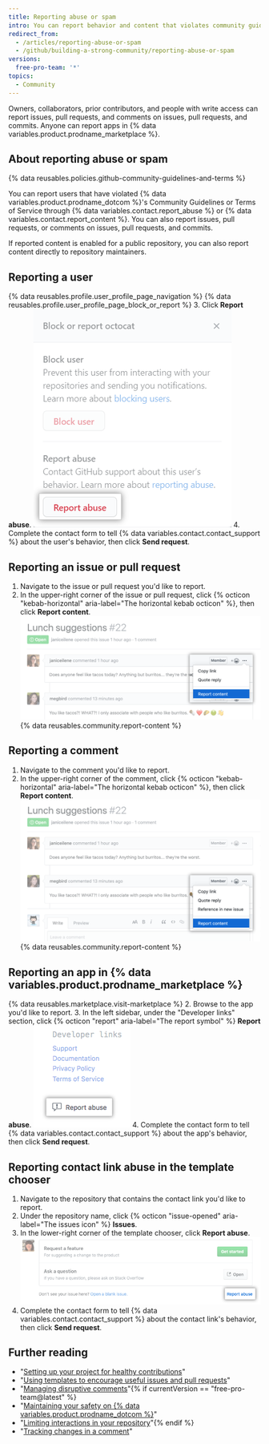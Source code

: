 ```yaml
---
title: Reporting abuse or spam
intro: You can report behavior and content that violates community guidelines and terms.
redirect_from:
  - /articles/reporting-abuse-or-spam
  - /github/building-a-strong-community/reporting-abuse-or-spam
versions:
  free-pro-team: '*'
topics:
  - Community
---
```


Owners, collaborators, prior contributors, and people with write access can report issues, pull requests, and comments on issues, pull requests, and commits. Anyone can report apps in {% data variables.product.prodname_marketplace %}.

## About reporting abuse or spam

{% data reusables.policies.github-community-guidelines-and-terms %}

You can report users that have violated {% data variables.product.prodname_dotcom %}'s Community Guidelines or Terms of Service through {% data variables.contact.report_abuse %} or {% data variables.contact.report_content %}. You can also report issues, pull requests, or comments on issues, pull requests, and commits.

If reported content is enabled for a public repository, you can also report content directly to repository maintainers.

## Reporting a user

{% data reusables.profile.user_profile_page_navigation %}
{% data reusables.profile.user_profile_page_block_or_report %}
3. Click **Report abuse**.
  ![Modal box with options to block user or report abuse](/assets/images/help/profile/profile-report-abuse.png)
4. Complete the contact form to tell {% data variables.contact.contact_support %} about the user's behavior, then click **Send request**.

## Reporting an issue or pull request

1. Navigate to the issue or pull request you'd like to report.
2. In the upper-right corner of the issue or pull request, click {% octicon "kebab-horizontal" aria-label="The horizontal kebab octicon" %}, then click **Report content**.
  ![Button to report a comment](/assets/images/help/repository/menu-report-issue-or-pr.png)
{% data reusables.community.report-content %}

## Reporting a comment

1. Navigate to the comment you'd like to report.
2. In the upper-right corner of the comment, click {% octicon "kebab-horizontal" aria-label="The horizontal kebab octicon" %}, then click **Report content**.
![Kebab menu with option to report a comment](/assets/images/help/repository/menu-report-comment.png)
{% data reusables.community.report-content %}

## Reporting an app in {% data variables.product.prodname_marketplace %}

{% data reusables.marketplace.visit-marketplace %}
2. Browse to the app you'd like to report.
3. In the left sidebar, under the "Developer links" section, click {% octicon "report" aria-label="The report symbol" %} **Report abuse**.
  ![Button to report an app in {% data variables.product.prodname_marketplace %}](/assets/images/help/marketplace/marketplace-report-app.png)
4. Complete the contact form to tell {% data variables.contact.contact_support %} about the app's behavior, then click **Send request**.

## Reporting contact link abuse in the template chooser

1. Navigate to the repository that contains the contact link you'd like to report.
2. Under the repository name, click {% octicon "issue-opened" aria-label="The issues icon" %} **Issues**.
3. In the lower-right corner of the template chooser, click **Report abuse**.
  ![Link to report an abuse](/assets/images/help/repository/template-chooser-report-abuse.png)
4. Complete the contact form to tell {% data variables.contact.contact_support %} about the contact link's behavior, then click **Send request**.

## Further reading

- "[Setting up your project for healthy contributions](/communities/setting-up-your-project-for-healthy-contributions)"
- "[Using templates to encourage useful issues and pull requests](/communities/using-templates-to-encourage-useful-issues-and-pull-requests)"
- "[Managing disruptive comments](/communities/moderating-comments-and-conversations/managing-disruptive-comments)"{% if currentVersion == "free-pro-team@latest" %}
- "[Maintaining your safety on {% data variables.product.prodname_dotcom %}](/communities/maintaining-your-safety-on-github)"
- "[Limiting interactions in your repository](/communities/moderating-comments-and-conversations/limiting-interactions-in-your-repository)"{% endif %}
- "[Tracking changes in a comment](/communities/moderating-comments-and-conversations/tracking-changes-in-a-comment)"
